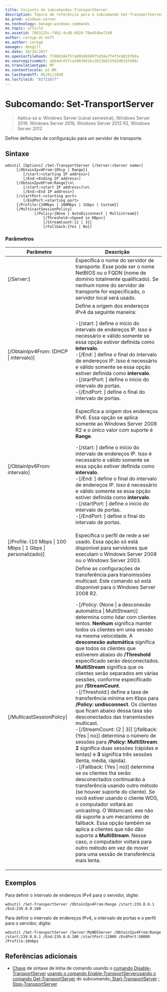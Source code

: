 ```yaml
---
title: Conjunto de subcomandos-TransportServer
description: Tópico de referência para o subcomando Set-TransportServer, que define as definições de configuração para um servidor de transporte.
ms.prod: windows-server
ms.technology: manage-windows-commands
ms.topic: article
ms.assetid: 7863225c-f4b2-4cd0-b929-78a454bef249
author: coreyp-at-msft
ms.author: coreyp
manager: dongill
ms.date: 10/16/2017
ms.openlocfilehash: f7d0d184757a895d858975d34a7f4f3c8815f89a
ms.sourcegitcommit: ab64dc83fca28039416c26226815502d0193500c
ms.translationtype: MT
ms.contentlocale: pt-BR
ms.lasthandoff: 05/01/2020
ms.locfileid: "82721677"
---
```

# <a name="subcommand-set-transportserver"></a>Subcomando: Set-TransportServer

> Aplica-se a: Windows Server (canal semestral), Windows Server 2019, Windows Server 2016, Windows Server 2012 R2, Windows Server 2012

Define definições de configuração para um servidor de transporte.

## <a name="syntax"></a>Sintaxe
```
wdsutil [Options] /Set-TransportServer [/Server:<Server name>]
     [/ObtainIpv4From:{Dhcp | Range}]
        [/start:<starting IP address>]
        [/End:<Ending IP address>]
     [/ObtainIpv6From:Range]\n\
        [/start:<start IP address>]\n\
        [/End:<End IP address>]      
     [/startPort:<starting port>
        [/EndPort:<starting port>
     [/Profile:{10Mbps | 100Mbps | 1Gbps | Custom}]    
     [/MulticastSessionPolicy]
             [/Policy:{None | AutoDisconnect | Multistream}]
                 [/Threshold:<Speed in KBps>]
                 [/StreamCount:{2 | 3}]
                 [/Fallback:{Yes | No}]
```
### <a name="parameters"></a>Parâmetros
|Parâmetro|Descrição|
|-------|--------|
|[/Server:<Server name>]|Especifica o nome do servidor de transporte. Esse pode ser o nome NetBIOS ou o FQDN (nome de domínio totalmente qualificado). Se nenhum nome do servidor de transporte for especificado, o servidor local será usado.|
|[/ObtainIpv4From: {DHCP &#124; intervalo}]|Define a origem dos endereços IPv4 da seguinte maneira:<p>-[/start: <IP address>] define o início do intervalo de endereços IP. Isso é necessário e válido somente se essa opção estiver definida como **intervalo**.<br />-[/End: <IP address>] define o final do intervalo de endereços IP. Isso é necessário e válido somente se essa opção estiver definida como **intervalo**.<br />-[/startPort: <port>] define o início do intervalo de portas.<br />-[/EndPort: <port>] define o final do intervalo de portas.|
|[/ObtainIpv6From: intervalo]|Especifica a origem dos endereços IPv6. Essa opção se aplica somente ao Windows Server 2008 R2 e o único valor com suporte é **Range**.<p>-[/start: <IP address>] define o início do intervalo de endereços IP. Isso é necessário e válido somente se essa opção estiver definida como **intervalo**.<br />-[/End: <IP address>] define o final do intervalo de endereços IP. Isso é necessário e válido somente se essa opção estiver definida como **intervalo**.<br />-[/startPort: <port>] define o início do intervalo de portas.<br />-[/EndPort: <port>] define o final do intervalo de portas.|
|[/Profile: {10 Mbps &#124; 100 Mbps &#124; 1 Gbps &#124; personalizado}]|Especifica o perfil de rede a ser usado. Essa opção só está disponível para servidores que executam o Windows Server 2008 ou o Windows Server 2003.|
|[/MulticastSessionPolicy]|Define as configurações de transferência para transmissões multicast. Este comando só está disponível para o Windows Server 2008 R2.<p>-[/Policy: {None &#124; a desconexão automática &#124; MultiStream}] determina como lidar com clientes lentos. **Nenhum** significa manter todos os clientes em uma sessão na mesma velocidade. A **desconexão automática** significa que todos os clientes que estiverem abaixo do **/Threshold** especificado serão desconectados. **MultiStream** significa que os clientes serão separados em várias sessões, conforme especificado por **/StreamCount**.<br />-[/Threshold:<Speed in KBps>] define a taxa de transferência mínima em Kbps para **/Policy: undisconnect**. Os clientes que ficam abaixo dessa taxa são desconectados das transmissões multicast.<br />-[/StreamCount: {2 &#124; 3}] [/fallback: {Yes &#124; no}] determina o número de sessões para **/Policy: MultiStream**. **2** significa duas sessões (rápidas e lentas) e **3** significa três sessões (lenta, média, rápida).<br />-[/Fallback: {Yes &#124; no}] determina se os clientes tha serão desconectados continuarão a transferência usando outro método (se houver suporte do cliente). Se você estiver usando o cliente WDS, o computador voltará ao unicasting. O Wdsmcast. exe não dá suporte a um mecanismo de fallback. Essa opção também se aplica a clientes que não dão suporte a **MultiStream**. Nesse caso, o computador voltará para outro método em vez de mover para uma sessão de transferência mais lenta.|
## <a name="examples"></a>Exemplos
Para definir o intervalo de endereços IPv4 para o servidor, digite:
```
wdsutil /Set-TransportServer /ObtainIpv4From:Range /start:239.0.0.1 /End:239.0.0.100
```
Para definir o intervalo de endereços IPv4, o intervalo de portas e o perfil para o servidor, digite:
```
wdsutil /Set-TransportServer /Server:MyWDSServer /ObtainIpv4From:Range /start:239.0.0.1 /End:239.0.0.100 /startPort:12000 /EndPort:50000 /Profile:10mbps
```
## <a name="additional-references"></a>Referências adicionais
- [Chave](command-line-syntax-key.md)
de sintaxe de linha de comando usando o
[comando Disable-TransportServer](using-the-disable-transportserver-command.md)
[usando o comando Enable-TransportServer](using-the-enable-transportserver-command.md)[usando o comando Get-TransportServer](using-the-get-transportserver-command.md)
do subcomando[: Start-TransportServer](subcommand-start-transportserver.md)
[: Stop-TransportServer](subcommand-stop-transportserver.md)
